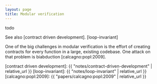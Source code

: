 ```yaml
---
layout: page
title: Modular verification
---
```


todo

See also [contract driven development].
[loop-invariant]

One of the big challenges in modular verification is the effort of
creating contracts for every function in a large, existing codebase.
One attack on that problem is biabduction [calcagno:popl:2009].


[contract driven development]: {{ "notes/contract-driven-development" | relative_url }}
[loop-invariant]: {{ "notes/loop-invariant" | relative_url }}
[calcagno:popl:2009]: {{ "papers/calcagno:popl:2009" | relative_url }}
